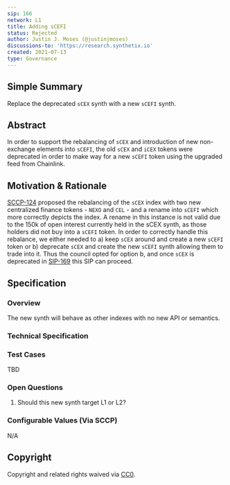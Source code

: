 ```yaml
---
sip: 166
network: L1
title: Adding sCEFI
status: Rejected
author: Justin J. Moses (@justinjmoses)
discussions-to: 'https://research.synthetix.io'
created: 2021-07-13
type: Governance
---
```


## Simple Summary

<!--"If you can't explain it simply, you don't understand it well enough." Simply describe the outcome the proposed changes intends to achieve. This should be non-technical and accessible to a casual community member.-->

Replace the deprecated `sCEX` synth with a new `sCEFI` synth.

## Abstract

In order to support the rebalancing of `sCEX` and introduction of new non-exchange elements into `sCEFI`, the old `sCEX` and `iCEX` tokens were deprecated in order to make way for a new `sCEFI` token using the upgraded feed from Chainlink.

## Motivation & Rationale

<!--This is the problem statement. This is the *why* of the SIP. It should clearly explain *why* the current state of the protocol is inadequate.  It is critical that you explain *why* the change is needed, if the SIP proposes changing how something is calculated, you must address *why* the current calculation is innaccurate or wrong. This is not the place to describe how the SIP will address the issue!-->

[SCCP-124](../SCCP/sccp-124.md) proposed the rebalancing of the `sCEX` index with two new centralized finance tokens - `NEXO` and `CEL` - and a rename into `sCEFI` which more correctly depicts the index. A rename in this instance is not valid due to the 150k of open interest currently held in the sCEX synth, as those holders did not buy into a `sCEFI` token. In order to correctly handle this rebalance, we either needed to a) keep `sCEX` around and create a new `sCEFI` token or b) deprecate `sCEX` and create the new `sCEFI` synth allowing them to trade into it. Thus the council opted for option b, and once `sCEX` is deprecated in [SIP-169](./sip-169.md) this SIP can proceed.

## Specification

<!--The specification should describe the syntax and semantics of any new feature, there are five sections
1. Overview
2. Rationale
3. Technical Specification
4. Test Cases
5. Configurable Values
-->

### Overview

The new synth will behave as other indexes with no new API or semantics.

### Technical Specification

<!--The technical specification should outline the public API of the changes proposed. That is, changes to any of the interfaces Synthetix currently exposes or the creations of new ones.-->

### Test Cases

<!--Test cases for an implementation are mandatory for SIPs but can be included with the implementation..-->

TBD

### Open Questions

1. Should this new synth target L1 or L2?

### Configurable Values (Via SCCP)

<!--Please list all values configurable via SCCP under this implementation.-->

N/A

## Copyright

Copyright and related rights waived via [CC0](https://creativecommons.org/publicdomain/zero/1.0/).
